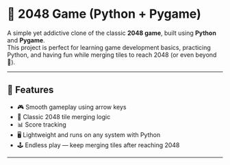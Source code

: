 # 🧩 2048 Game (Python + Pygame)

A simple yet addictive clone of the classic **2048 game**, built using **Python** and **Pygame**.  
This project is perfect for learning game development basics, practicing Python, and having fun while merging tiles to reach 2048 (or even beyond 👀).

---

## 🚀 Features
- 🎮 Smooth gameplay using arrow keys  
- 🔢 Classic 2048 tile merging logic  
- 📊 Score tracking  
- 🖥️ Lightweight and runs on any system with Python  
- 🕹️ Endless play — keep merging tiles after reaching 2048  

---